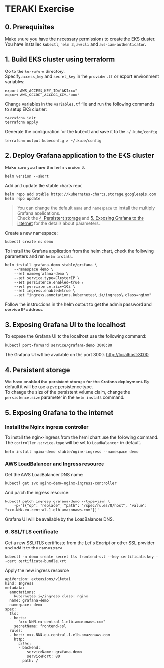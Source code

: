 # TERAKI Exercise


## 0. Prerequisites

Make shure you have the necessary permissions to create the EKS cluster.  
You have installed `kubectl`, `helm 3`, `awscli` and `aws-iam-authenticator`.


## 1. Build EKS cluster using terraform

Go to the `terraform` directory.  
Specify `access_key` and `secret_key` in the `provider.tf` or export environment variables:
```
export AWS_ACCESS_KEY_ID="AKIxxx"
export AWS_SECRET_ACCESS_KEY="xxx"
```

Change variables in the `variables.tf` file and run the following commands to setup EKS cluster:
```
terraform init
terraform apply
```

Generate the configuration for the kubectl and save it to the `~/.kube/config`
```
terraform output kubeconfig > ~/.kube/config
```


## 2. Deploy Grafana application to the EKS cluster

Make sure you have the helm version 3.
```
helm version --short
```

Add and update the stable charts repo
```
helm repo add stable https://kubernetes-charts.storage.googleapis.com
helm repo update
```

> You can change the default `name` and `namespace` to install the multiply Grafana applications.  
> Check the [4. Persistent storage](#4-persistent-storage) and [5. Exposing Grafana to the internet](#5-exposing-grafana-to-the-internet) for the details about parameters.

Create a new namespace:
```
kubectl create ns demo
```

To install the Grafana application from the helm chart, check the following parameters and run `helm install`.
```
helm install grafana-demo stable/grafana \
    --namespace demo \
    --set name=grafana-demo \
    --set service.type=ClusterIP \
    --set persistence.enabled=true \
    --set persistence.size=1Gi \
    --set ingress.enabled=true \
    --set "ingress.annotations.kubernetes\.io/ingress\.class=nginx"
```

Follow the instructions in the helm output to get the admin password and service IP address.


## 3. Exposing Grafana UI to the localhost

To expose the Grafana UI to the localhost use the following command:
```
kubectl port-forward service/grafana-demo 3000:80
```

The Grafana UI will be available on the port 3000. <http://localhost:3000>


## 4. Persistent storage

We have enabled the persistent storage for the Grafana deployment. By default it will be use a `pvc` persistence type.  
To change the size of the persistent volume claim, change the `persistence.size` parameter in the `helm install` command.


## 5. Exposing Grafana to the internet

### Install the Nginx ingress controller

To install the nginx-ingress from the heml chart use the following command.
The `controller.service.type` will be set to `LoadBalancer` by default.
```
helm install nginx-demo stable/nginx-ingress --namespace demo
```

### AWS LoadBalancer and Ingress resource

Get the AWS LoadBalancer DNS name:
```
kubectl get svc nginx-demo-nginx-ingress-controller
```

And patch the ingress resource:
```
kubectl patch ingress grafana-demo --type=json \
    -p='[{"op": "replace", "path": "/spec/rules/0/host", "value": "xxx-NNN.eu-central-1.elb.amazonaws.com"}]'
```

Grafana UI will be available by the LoadBalancer DNS.


### 6. SSL/TLS certificate

Get a new SSL/TLS certificate from the Let's Encript or other SSL provider and add it to the namespace
```
kubectl -n demo create secret tls frontend-ssl --key certificate.key --cert certificate-bundle.crt
```

Apply the new ingress resource
```
apiVersion: extensions/v1beta1
kind: Ingress
metadata:
  annotations:
    kubernetes.io/ingress.class: nginx
  name: grafana-demo
  namespace: demo
spec:
  tls:
  - hosts:
    - "xxx-NNN.eu-central-1.elb.amazonaws.com"
    secretName: frontend-ssl
  rules:
  - host: xxx-NNN.eu-central-1.elb.amazonaws.com
    http:
      paths:
      - backend:
          serviceName: grafana-demo
          servicePort: 80
        path: /
```
